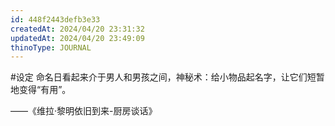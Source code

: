 ```yaml
---
id: 448f2443defb3e33
createdAt: 2024/04/20 23:31:32
updatedAt: 2024/04/20 23:49:09
thinoType: JOURNAL
---
```

#设定 命名日看起来介于男人和男孩之间，神秘术：给小物品起名字，让它们短暂地变得“有用”。

——《维拉·黎明依旧到来-厨房谈话》